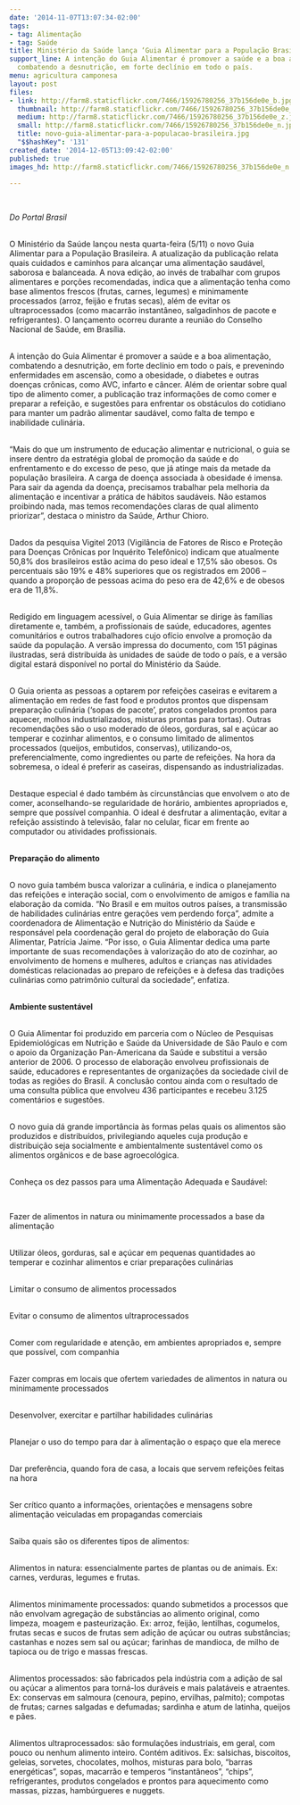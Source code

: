 ```yaml
---
date: '2014-11-07T13:07:34-02:00'
tags:
- tag: Alimentação
- tag: Saúde
title: Ministério da Saúde lança ‘Guia Alimentar para a População Brasileira’
support_line: A intenção do Guia Alimentar é promover a saúde e a boa alimentação,
  combatendo a desnutrição, em forte declínio em todo o país.
menu: agricultura camponesa
layout: post
files:
- link: http://farm8.staticflickr.com/7466/15926780256_37b156de0e_b.jpg
  thumbnail: http://farm8.staticflickr.com/7466/15926780256_37b156de0e_t.jpg
  medium: http://farm8.staticflickr.com/7466/15926780256_37b156de0e_z.jpg
  small: http://farm8.staticflickr.com/7466/15926780256_37b156de0e_n.jpg
  title: novo-guia-alimentar-para-a-populacao-brasileira.jpg
  "$$hashKey": '131'
created_date: '2014-12-05T13:09:42-02:00'
published: true
images_hd: http://farm8.staticflickr.com/7466/15926780256_37b156de0e_n.jpg

---
```

<div id="content-header">
<div id="content-title">
<p>&nbsp;</p>
</div>
</div>

<div id="content-area">
<div id="default-content">
<div id="node-16709">
<div>
<div>
<p><em>Do Portal Brasil</em></p>

<div><br />
O Minist&eacute;rio da Sa&uacute;de lan&ccedil;ou nesta quarta-feira (5/11) o novo Guia Alimentar para a Popula&ccedil;&atilde;o Brasileira. A atualiza&ccedil;&atilde;o da publica&ccedil;&atilde;o relata quais cuidados e caminhos para alcan&ccedil;ar uma alimenta&ccedil;&atilde;o saud&aacute;vel, saborosa e balanceada. A nova edi&ccedil;&atilde;o, ao inv&eacute;s de trabalhar com grupos alimentares e por&ccedil;&otilde;es recomendadas, indica que a alimenta&ccedil;&atilde;o tenha como base alimentos frescos (frutas, carnes, legumes) e minimamente processados (arroz, feij&atilde;o e frutas secas), al&eacute;m de evitar os ultraprocessados (como macarr&atilde;o instant&acirc;neo, salgadinhos de pacote e refrigerantes). O lan&ccedil;amento ocorreu durante a reuni&atilde;o do Conselho Nacional de Sa&uacute;de, em Bras&iacute;lia.</div>

<p><br />
A inten&ccedil;&atilde;o do Guia Alimentar &eacute; promover a sa&uacute;de e a boa alimenta&ccedil;&atilde;o, combatendo a desnutri&ccedil;&atilde;o, em forte decl&iacute;nio em todo o pa&iacute;s, e prevenindo enfermidades em ascens&atilde;o, como a obesidade, o diabetes e outras doen&ccedil;as cr&ocirc;nicas, como AVC, infarto e c&acirc;ncer. Al&eacute;m de orientar sobre qual tipo de alimento comer, a publica&ccedil;&atilde;o traz informa&ccedil;&otilde;es de como comer e preparar a refei&ccedil;&atilde;o, e sugest&otilde;es para enfrentar os obst&aacute;culos do cotidiano para manter um padr&atilde;o alimentar saud&aacute;vel, como falta de tempo e inabilidade culin&aacute;ria.</p>

<p><br />
&ldquo;Mais do que um instrumento de educa&ccedil;&atilde;o alimentar e nutricional, o guia se insere dentro da estrat&eacute;gia global de promo&ccedil;&atilde;o da sa&uacute;de e do enfrentamento e do excesso de peso, que j&aacute; atinge mais da metade da popula&ccedil;&atilde;o brasileira. A carga de doen&ccedil;a associada &agrave; obesidade &eacute; imensa. Para sair da agenda da doen&ccedil;a, precisamos trabalhar pela melhoria da alimenta&ccedil;&atilde;o e incentivar a pr&aacute;tica de h&aacute;bitos saud&aacute;veis. N&atilde;o estamos proibindo nada, mas temos recomenda&ccedil;&otilde;es claras de qual alimento priorizar&rdquo;, destaca o ministro da Sa&uacute;de, Arthur Chioro.</p>

<p><br />
Dados da pesquisa Vigitel 2013 (Vigil&acirc;ncia de Fatores de Risco e Prote&ccedil;&atilde;o para Doen&ccedil;as Cr&ocirc;nicas por Inqu&eacute;rito Telef&ocirc;nico) indicam que atualmente 50,8% dos brasileiros est&atilde;o acima do peso ideal e 17,5% s&atilde;o obesos. Os percentuais s&atilde;o 19% e 48% superiores que os registrados em 2006 &ndash; quando a propor&ccedil;&atilde;o de pessoas acima do peso era de 42,6% e de obesos era de 11,8%.</p>

<p><br />
Redigido em linguagem acess&iacute;vel, o Guia Alimentar se dirige &agrave;s fam&iacute;lias diretamente e, tamb&eacute;m, a profissionais de sa&uacute;de, educadores, agentes comunit&aacute;rios e outros trabalhadores cujo of&iacute;cio envolve a promo&ccedil;&atilde;o da sa&uacute;de da popula&ccedil;&atilde;o. A vers&atilde;o impressa do documento, com 151 p&aacute;ginas ilustradas, ser&aacute; distribu&iacute;da &agrave;s unidades de sa&uacute;de de todo o pa&iacute;s, e a vers&atilde;o digital estar&aacute; dispon&iacute;vel no portal do Minist&eacute;rio da Sa&uacute;de.</p>

<p><br />
O Guia orienta as pessoas a optarem por refei&ccedil;&otilde;es caseiras e evitarem a alimenta&ccedil;&atilde;o em redes de fast food e produtos prontos que dispensam prepara&ccedil;&atilde;o culin&aacute;ria (&lsquo;sopas de pacote&rsquo;, pratos congelados prontos para aquecer, molhos industrializados, misturas prontas para tortas). Outras recomenda&ccedil;&otilde;es s&atilde;o o uso moderado de &oacute;leos, gorduras, sal e a&ccedil;&uacute;car ao temperar e cozinhar alimentos, e o consumo limitado de alimentos processados (queijos, embutidos, conservas), utilizando-os, preferencialmente, como ingredientes ou parte de refei&ccedil;&otilde;es. Na hora da sobremesa, o ideal &eacute; preferir as caseiras, dispensando as industrializadas.</p>

<p><br />
Destaque especial &eacute; dado tamb&eacute;m &agrave;s circunst&acirc;ncias que envolvem o ato de comer, aconselhando-se regularidade de hor&aacute;rio, ambientes apropriados e, sempre que poss&iacute;vel companhia. O ideal &eacute; desfrutar a alimenta&ccedil;&atilde;o, evitar a refei&ccedil;&atilde;o assistindo &agrave; televis&atilde;o, falar no celular, ficar em frente ao computador ou atividades profissionais.</p>

<p><br />
<strong>Prepara&ccedil;&atilde;o do alimento</strong></p>

<p><br />
O novo guia tamb&eacute;m busca valorizar a culin&aacute;ria, e indica o planejamento das refei&ccedil;&otilde;es e intera&ccedil;&atilde;o social, com o envolvimento de amigos e fam&iacute;lia na elabora&ccedil;&atilde;o da comida. &ldquo;No Brasil e em muitos outros pa&iacute;ses, a transmiss&atilde;o de habilidades culin&aacute;rias entre gera&ccedil;&otilde;es vem perdendo for&ccedil;a&rdquo;, admite a coordenadora de Alimenta&ccedil;&atilde;o e Nutri&ccedil;&atilde;o do Minist&eacute;rio da Sa&uacute;de e respons&aacute;vel pela coordena&ccedil;&atilde;o geral do projeto de elabora&ccedil;&atilde;o do Guia Alimentar, Patr&iacute;cia Jaime. &ldquo;Por isso, o Guia Alimentar dedica uma parte importante de suas recomenda&ccedil;&otilde;es &agrave; valoriza&ccedil;&atilde;o do ato de cozinhar, ao envolvimento de homens e mulheres, adultos e crian&ccedil;as nas atividades dom&eacute;sticas relacionadas ao preparo de refei&ccedil;&otilde;es e &agrave; defesa das tradi&ccedil;&otilde;es culin&aacute;rias como patrim&ocirc;nio cultural da sociedade&rdquo;, enfatiza.</p>

<p><br />
<strong>Ambiente sustent&aacute;vel</strong></p>

<p><br />
O Guia Alimentar foi produzido em parceria com o N&uacute;cleo de Pesquisas Epidemiol&oacute;gicas em Nutri&ccedil;&atilde;o e Sa&uacute;de da Universidade de S&atilde;o Paulo e com o apoio da Organiza&ccedil;&atilde;o Pan-Americana da Sa&uacute;de e substitui a vers&atilde;o anterior de 2006. O processo de elabora&ccedil;&atilde;o envolveu profissionais de sa&uacute;de, educadores e representantes de organiza&ccedil;&otilde;es da sociedade civil de todas as regi&otilde;es do Brasil. A conclus&atilde;o contou ainda com o resultado de uma consulta p&uacute;blica que envolveu 436 participantes e recebeu 3.125 coment&aacute;rios e sugest&otilde;es.</p>

<p><br />
O novo guia d&aacute; grande import&acirc;ncia &agrave;s formas pelas quais os alimentos s&atilde;o produzidos e distribu&iacute;dos, privilegiando aqueles cuja produ&ccedil;&atilde;o e distribui&ccedil;&atilde;o seja socialmente e ambientalmente sustent&aacute;vel como os alimentos org&acirc;nicos e de base agroecol&oacute;gica.</p>

<p><br />
Conhe&ccedil;a os dez passos para uma Alimenta&ccedil;&atilde;o Adequada e Saud&aacute;vel:</p>

<p>&nbsp;</p>

<p>Fazer de alimentos in natura ou minimamente processados a base da alimenta&ccedil;&atilde;o</p>

<p><br />
Utilizar &oacute;leos, gorduras, sal e a&ccedil;&uacute;car em pequenas quantidades ao temperar e cozinhar alimentos e criar prepara&ccedil;&otilde;es culin&aacute;rias</p>

<p><br />
Limitar o consumo de alimentos processados</p>

<p><br />
Evitar o consumo de alimentos ultraprocessados</p>

<p><br />
Comer com regularidade e aten&ccedil;&atilde;o, em ambientes apropriados e, sempre que poss&iacute;vel, com companhia</p>

<p><br />
Fazer compras em locais que ofertem variedades de alimentos in natura ou minimamente processados</p>

<p><br />
Desenvolver, exercitar e partilhar habilidades culin&aacute;rias</p>

<p><br />
Planejar o uso do tempo para dar &agrave; alimenta&ccedil;&atilde;o o espa&ccedil;o que ela merece</p>

<p><br />
Dar prefer&ecirc;ncia, quando fora de casa, a locais que servem refei&ccedil;&otilde;es feitas na hora</p>

<p><br />
Ser cr&iacute;tico quanto a informa&ccedil;&otilde;es, orienta&ccedil;&otilde;es e mensagens sobre alimenta&ccedil;&atilde;o veiculadas em propagandas comerciais</p>

<p><br />
Saiba quais s&atilde;o os diferentes tipos de alimentos:</p>

<p><br />
Alimentos in natura: essencialmente partes de plantas ou de animais. Ex: carnes, verduras, legumes e frutas.</p>

<p><br />
Alimentos minimamente processados: quando submetidos a processos que n&atilde;o envolvam agrega&ccedil;&atilde;o de subst&acirc;ncias ao alimento original, como limpeza, moagem e pasteuriza&ccedil;&atilde;o. Ex: arroz, feij&atilde;o, lentilhas, cogumelos, frutas secas e sucos de frutas sem adi&ccedil;&atilde;o de a&ccedil;&uacute;car ou outras subst&acirc;ncias; castanhas e nozes sem sal ou a&ccedil;&uacute;car; farinhas de mandioca, de milho de tapioca ou de trigo e massas frescas.</p>

<p><br />
Alimentos processados: s&atilde;o fabricados pela ind&uacute;stria com a adi&ccedil;&atilde;o de sal ou a&ccedil;&uacute;car a alimentos para torn&aacute;-los dur&aacute;veis e mais palat&aacute;veis e atraentes. Ex: conservas em salmoura (cenoura, pepino, ervilhas, palmito); compotas de frutas; carnes salgadas e defumadas; sardinha e atum de latinha, queijos e p&atilde;es.</p>

<p><br />
Alimentos ultraprocessados: s&atilde;o formula&ccedil;&otilde;es industriais, em geral, com pouco ou nenhum alimento inteiro. Cont&eacute;m aditivos. Ex: salsichas, biscoitos, geleias, sorvetes, chocolates, molhos, misturas para bolo, &ldquo;barras energ&eacute;ticas&rdquo;, sopas, macarr&atilde;o e temperos &ldquo;instant&acirc;neos&rdquo;, &ldquo;chips&rdquo;, refrigerantes, produtos congelados e prontos para aquecimento como massas, pizzas, hamb&uacute;rgueres e nuggets.</p>
</div>
</div>
</div>
</div>
</div>
